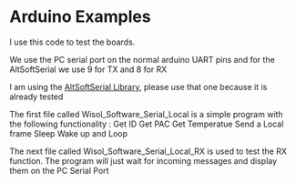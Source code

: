 
# Arduino Examples
I use this code to test the boards. 

We use the PC serial port on the normal arduino UART pins and for the AltSoftSerial we use 9 for TX and 8 for RX

I am using the [AltSoftSerial Library](https://github.com/PaulStoffregen/AltSoftSerial), please use that one because it is already tested

The first file called Wisol_Software_Serial_Local is a simple program with the following functionality  :
Get ID
Get PAC
Get Temperatue
Send a Local frame
Sleep
Wake up and Loop


The next file called Wisol_Software_Serial_Local_RX is used to test the RX function. The program will just wait for incoming messages and display them on the PC Serial Port
